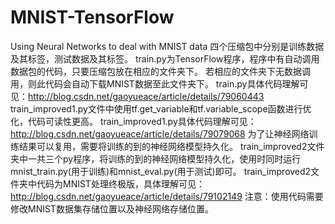 # MNIST-TensorFlow
Using Neural Networks to deal with MNIST data
四个压缩包中分别是训练数据及其标签，测试数据及其标签。
train.py为TensorFlow程序，程序中有自动调用数据包的代码，只要压缩包放在相应的文件夹下。
若相应的文件夹下无数据调用，则此代码会自动下载MNIST数据至此文件夹下。
train.py具体代码理解可见：http://blog.csdn.net/gaoyueace/article/details/79060443
train_improved1.py文件中使用tf.get_variable和tf.variable_scope函数进行优化，代码可读性更高。
train_improved1.py具体代码理解可见：http://blog.csdn.net/gaoyueace/article/details/79079068
为了让神经网络训练结果可以复用，需要将训练的到的神经网络模型持久化。
train_improved2文件夹中一共三个py程序，将训练的到的神经网络模型持久化，使用时同时运行mnist_train.py(用于训练)和mnist_eval.py(用于测试)即可。
train_improved2文件夹中代码为MNIST处理终极版，具体理解可见：http://blog.csdn.net/gaoyueace/article/details/79102149
注意：使用代码需要修改MNIST数据集存储位置以及神经网络存储位置。
